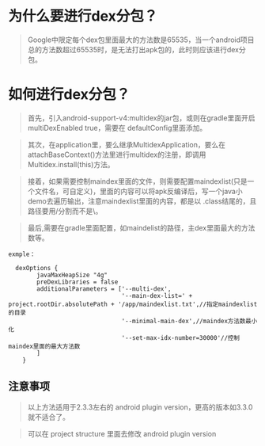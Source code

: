 # 为什么要进行dex分包？
    
> Google中限定每个dex包里面最大的方法数是65535，当一个android项目总的方法数超过65535时，是无法打出apk包的，此时则应该进行dex分包。

# 如何进行dex分包？

> 首先，引入android-support-v4:multidex的jar包，或则在gradle里面开启  multiDexEnabled true，需要在 defaultConfig里面添加。

> 其次，在application里，要么继承MultidexApplication，要么在attachBaseContext()方法里进行multidex的注册，即调用 Multidex.install(this)方法。

> 接着，如果需要控制maindex里面的文件，则需要配置maindexlist(只是一个文件名，可自定义)，里面的内容可以将apk反编译后，写一个java小demo去遍历输出，注意maindexlist里面的内容，都是以 .class结尾的，且路径要用/分割而不是\。

> 最后,需要在gradle里面配置，如maindelist的路径，主dex里面最大的方法数等。

```
exmple：

  dexOptions {
        javaMaxHeapSize "4g"
        preDexLibraries = false
        additionalParameters = ['--multi-dex',
                                '--main-dex-list=' + project.rootDir.absolutePath + '/app/maindexlist.txt',//指定maindexlist的目录
                                '--minimal-main-dex',//maindex方法数最小化
                                '--set-max-idx-number=30000'//控制maindex里面的最大方法数
        ]
    }

```

## 注意事项

> 以上方法适用于2.3.3左右的 android plugin version，更高的版本如3.3.0就不适合了。

> 可以在 project structure 里面去修改 android plugin version

    
    


